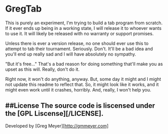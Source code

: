 # GregTab

This is purely an experiment, I'm trying to build a tab program from scratch. If it ever ends up being in a working state, I will release it to whoever wants to use it. It will likely be released with no warranty or support promises.

Unless there is ever a version release, no one should ever use this to attempt to tab their tournament. Seriously. Don't. It'll be a bad idea and you'll end up really sad and I will have absolutely no sympathy. 

"But it's free..."
That's a bad reason for doing something that'll make you as upset as this will. Really, don't do it.

Right now, it won't do anything, anyway. But, some day it might and I might not update this readme to reflect that. So, it might look like it works, and it might even work until it crashes, horribly. And, really, I won't help you.


##License
The source code is liscensed under the [GPL Liscense][/LICENSE].
---
Developed by [Greg Meyer][http://gmmeyer.com]